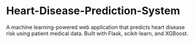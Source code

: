 # Heart-Disease-Prediction-System
A machine learning-powered web application that predicts heart disease risk using patient medical data. Built with Flask, scikit-learn, and XGBoost.

